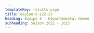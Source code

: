```yaml
---
templateKey: results-page
title: equipe-6-s22-23
heading: Équipe 6 - Départemental Homme
subheading: Saison 2022 - 2023
---
```

